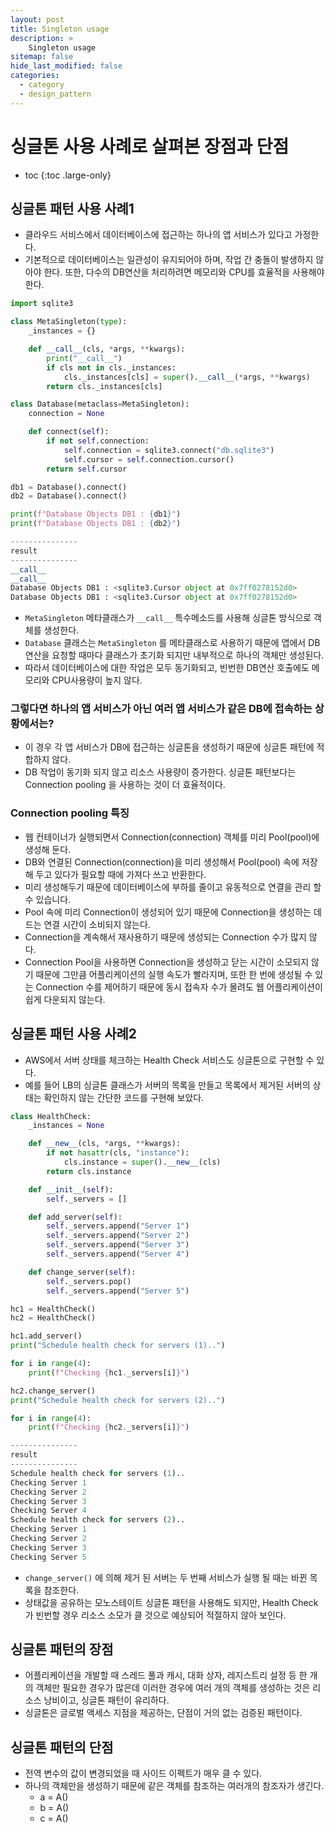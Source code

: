```yaml
---
layout: post
title: Singleton usage
description: >
    Singleton usage
sitemap: false
hide_last_modified: false
categories:
  - category
  - design_pattern
---
```



# 싱글톤 사용 사례로 살펴본 장점과 단점

* toc
{:toc .large-only}

## 싱글톤 패턴 사용 사례1

- 클라우드 서비스에서 데이터베이스에 접근하는 하나의 앱 서비스가 있다고 가정한다.
- 기본적으로 데이터베이스는 일관성이 유지되어야 하며, 작업 간 충돌이 발생하지 않아야 한다. 또한, 다수의 DB연산을 처리하려면 메모리와 CPU를 효율적을 사용해야 한다.

```python
import sqlite3

class MetaSingleton(type):
    _instances = {}

    def __call__(cls, *args, **kwargs):
        print("__call__")
        if cls not in cls._instances:
            cls._instances[cls] = super().__call__(*args, **kwargs)
        return cls._instances[cls]

class Database(metaclass=MetaSingleton):
    connection = None

    def connect(self):
        if not self.connection:
            self.connection = sqlite3.connect("db.sqlite3")
            self.cursor = self.connection.cursor()
        return self.cursor

db1 = Database().connect()
db2 = Database().connect()

print(f"Database Objects DB1 : {db1}")
print(f"Database Objects DB1 : {db2}")

---------------
result
---------------
__call__
__call__
Database Objects DB1 : <sqlite3.Cursor object at 0x7ff0278152d0>
Database Objects DB1 : <sqlite3.Cursor object at 0x7ff0278152d0>
```

- `MetaSingleton` 메타클래스가 `__call__` 특수메소드를 사용해 싱글톤 방식으로 객체를 생성한다.
- `Database` 클래스는 `MetaSingleton` 를 메타클래스로 사용하기 때문에 앱에서 DB연산을 요청할 때마다 클래스가 초기화 되지만 내부적으로 하나의 객체만 생성된다.
- 따라서 데이터베이스에 대한 작업은 모두 동기화되고, 빈번한 DB연산 호출에도 메모리와 CPU사용량이 높지 않다.

### 그렇다면 하나의 앱 서비스가 아닌 여러 앱 서비스가 같은 DB에 접속하는 상황에서는?

- 이 경우 각 앱 서비스가 DB에 접근하는 싱글톤을 생성하기 때문에 싱글톤 패턴에 적합하지 않다.
- DB 작업이 동기화 되지 않고 리소스 사용량이 증가한다. 싱글톤 패턴보다는 Connection pooling 을 사용하는 것이 더 효율적이다.

### Connection pooling 특징

- 웹 컨테이너가 실행되면서 Connection(connection) 객체를 미리 Pool(pool)에 생성해 둔다.
- DB와 연결된 Connection(connection)을 미리 생성해서 Pool(pool) 속에 저장해 두고 있다가 필요할 때에 가져다 쓰고 반환한다.
- 미리 생성해두기 때문에 데이터베이스에 부하를 줄이고 유동적으로 연결을 관리 할 수 있습니다.
- Pool 속에 미리 Connection이 생성되어 있기 때문에 Connection을 생성하는 데 드는 연결 시간이 소비되지 않는다.
- Connection을 계속해서 재사용하기 때문에 생성되는 Connection 수가 많지 않다.
- Connection Pool을 사용하면 Connection을 생성하고 닫는 시간이 소모되지 않기 때문에 그만큼 어플리케이션의 실행 속도가 빨라지며, 또한 한 번에 생성될 수 있는 Connection 수를 제어하기 때문에 동시 접속자 수가 몰려도 웹 어플리케이션이 쉽게 다운되지 않는다.

## 싱글톤 패턴 사용 사례2

- AWS에서 서버 상태를 체크하는 Health Check 서비스도 싱글톤으로 구현할 수 있다.
- 예를 들어 LB의 싱글톤 클래스가 서버의 목록을 만들고 목록에서 제거된 서버의 상태는 확인하지 않는 간단한 코드를 구현해 보았다.

```python
class HealthCheck:
    _instances = None

    def __new__(cls, *args, **kwargs):
        if not hasattr(cls, "instance"):
            cls.instance = super().__new__(cls)
        return cls.instance

    def __init__(self):
        self._servers = []

    def add_server(self):
        self._servers.append("Server 1")
        self._servers.append("Server 2")
        self._servers.append("Server 3")
        self._servers.append("Server 4")

    def change_server(self):
        self._servers.pop()
        self._servers.append("Server 5")

hc1 = HealthCheck()
hc2 = HealthCheck()

hc1.add_server()
print("Schedule health check for servers (1)..")

for i in range(4):
    print(f"Checking {hc1._servers[i]}")

hc2.change_server()
print("Schedule health check for servers (2)..")

for i in range(4):
    print(f"Checking {hc2._servers[i]}")

---------------
result
---------------
Schedule health check for servers (1)..
Checking Server 1
Checking Server 2
Checking Server 3
Checking Server 4
Schedule health check for servers (2)..
Checking Server 1
Checking Server 2
Checking Server 3
Checking Server 5
```

- `change_server()` 에 의해 제거 된 서버는 두 번째 서비스가 실행 될 때는 바뀐 목록을 참조한다.
- 상태값을 공유하는 모노스테이트 싱글톤 패턴을 사용해도 되지만, Health Check가 빈번할 경우 리소스 소모가 클 것으로 예상되어 적절하지 않아 보인다.

## 싱글톤 패턴의 장점

- 어플리케이션을 개발할 때 스레드 풀과 캐시, 대화 상자, 레지스트리 설정 등 한 개의 객체만 필요한 경우가 많은데 이러한 경우에 여러 개의 객체를 생성하는 것은 리소스 낭비이고, 싱글톤 패턴이 유리하다.
- 싱글톤은 글로벌 액세스 지점을 제공하는, 단점이 거의 없는 검증된 패턴이다.

## 싱글톤 패턴의 단점

- 전역 변수의 값이 변경되었을 때 사이드 이펙트가 매우 클 수 있다.
- 하나의 객체만을 생성하기 때문에 같은 객체를 참조하는 여러개의 참조자가 생긴다.
    - a = A()
    - b = A()
    - c = A()